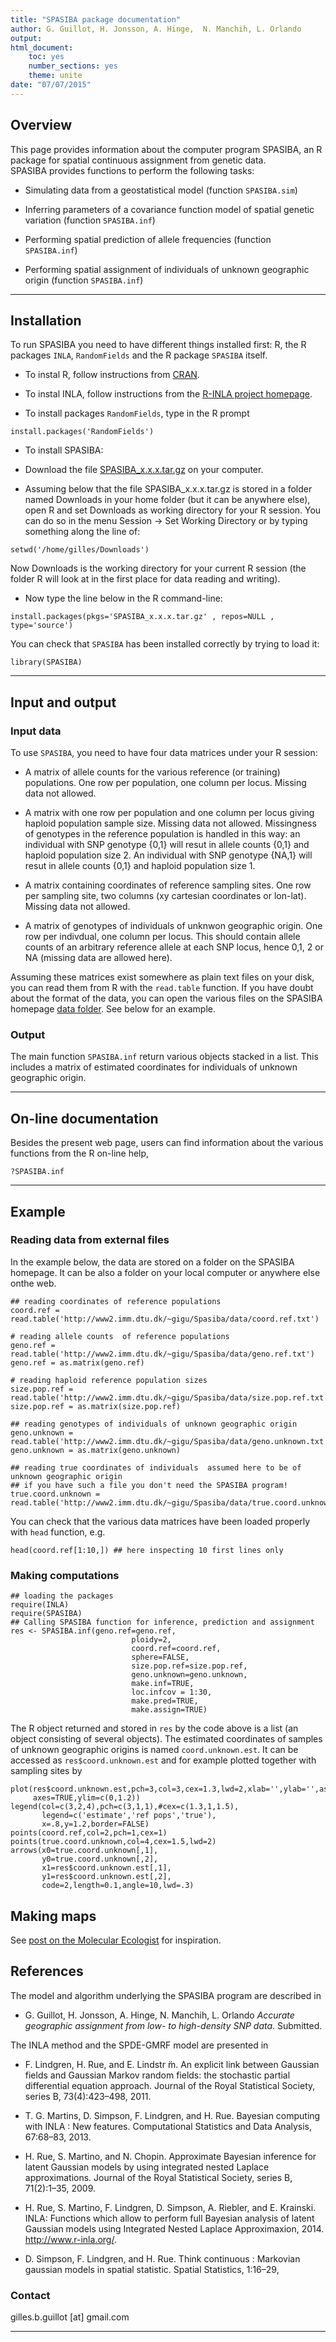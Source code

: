 ```yaml
---
title: "SPASIBA package documentation"
author: G. Guillot, H. Jonsson, A. Hinge,  N. Manchih, L. Orlando
output:  
html_document:
    toc: yes
    number_sections: yes
    theme: unite
date: "07/07/2015"
---
```






## Overview
This page provides information about the computer program SPASIBA, an R package for spatial  continuous assignment from genetic data.  
SPASIBA provides functions to perform the following tasks:

* Simulating data from a geostatistical model (function `SPASIBA.sim`)

* Inferring parameters of a covariance function model of spatial genetic variation (function `SPASIBA.inf`)

* Performing spatial prediction of allele frequencies (function `SPASIBA.inf`)

* Performing spatial assignment of individuals of unknown geographic origin (function `SPASIBA.inf`)


--------------



## Installation
To run SPASIBA you need to have different things installed first: R, the R packages `INLA`, `RandomFields` and the R package `SPASIBA` itself. 


- To instal R, follow instructions from [CRAN](http://cran.r-project.org/).

- To instal INLA, follow instructions from the [R-INLA project homepage](http://www.r-inla.org/download). 

- To install packages `RandomFields`, type in the R prompt 

```
install.packages('RandomFields')
``` 

- To install SPASIBA: 

* Download the file [SPASIBA_x.x.x.tar.gz](http://www2.imm.dtu.dk/~gigu/SPASIBA/SPASIBA_x.x.x.tar.gz) on your computer. 

* Assuming below that the file SPASIBA_x.x.x.tar.gz is stored in a folder named Downloads in your home folder (but it can be anywhere else), open R and set Downloads as working directory for your R session. You can do so in the menu Session -> Set Working Directory 
or by typing something along the line of: 
```
setwd('/home/gilles/Downloads')
```
Now Downloads is the working directory for your current R session (the folder R will look at in the first place for data reading and writing).

* Now type the line below in the R command-line: 

``` 
install.packages(pkgs='SPASIBA_x.x.x.tar.gz' , repos=NULL , type='source')
```

You can check that `SPASIBA` has been installed correctly by trying to load it:

```
library(SPASIBA)
``` 


--------------

## Input and output

### Input data

To use `SPASIBA`, you need to have four data matrices under your R session:

* A matrix of allele counts for the various reference (or training) populations. One row per population, one column per locus.
Missing data not allowed. 

* A matrix with one row per population and one column
    per locus giving haploid population sample size. 
    Missing data not allowed. 
    Missingness of genotypes in the reference population is handled in this way: an individual with SNP genotype {0,1} will 
    resut in allele counts {0,1} and haploid population size 2. An individual with SNP genotype {NA,1} will 
    resut in allele counts {0,1} and haploid population size 1.
    
    
* A matrix containing coordinates of reference sampling sites. One row per
    sampling site, two columns (xy cartesian coordinates or lon-lat). Missing data not allowed. 
    
*  A matrix of genotypes  of individuals of unknwon geographic
    origin. One row per indivdual, one column per locus. This should
    contain allele counts of an arbitrary reference allele at each SNP locus, 
    hence 0,1, 2 or NA (missing data are allowed here). 
    
Assuming these matrices exist somewhere as plain text files on your disk, you can read them from R with the `read.table` function. 
 If you have doubt about the format of the data, you can open the various files on the SPASIBA homepage [data folder](http://www2.imm.dtu.dk/~gigu/Spasiba/data). 
 See below for an example. 





### Output
The main function `SPASIBA.inf` return various objects stacked in a list. This includes a matrix of estimated coordinates for individuals of unknown geographic origin. 


-------------------------------------

## On-line documentation

Besides the present web page, users can find information about the various functions from the R on-line help,
```
?SPASIBA.inf
```

-----------------------------------


## Example 

### Reading data from external files
In the example below, the data are stored on a folder on the SPASIBA homepage. It can be also a folder on your local computer or anywhere else onthe web.

```
## reading coordinates of reference populations
coord.ref = read.table('http://www2.imm.dtu.dk/~gigu/Spasiba/data/coord.ref.txt')

# reading allele counts  of reference populations
geno.ref = read.table('http://www2.imm.dtu.dk/~gigu/Spasiba/data/geno.ref.txt')
geno.ref = as.matrix(geno.ref) 

# reading haploid reference population sizes 
size.pop.ref = read.table('http://www2.imm.dtu.dk/~gigu/Spasiba/data/size.pop.ref.txt')
size.pop.ref = as.matrix(size.pop.ref)

## reading genotypes of individuals of unknown geographic origin
geno.unknown = read.table('http://www2.imm.dtu.dk/~gigu/Spasiba/data/geno.unknown.txt')
geno.unknown = as.matrix(geno.unknown)

## reading true coordinates of individuals  assumed here to be of unknown geographic origin
## if you have such a file you don't need the SPASIBA program!
true.coord.unknown = read.table('http://www2.imm.dtu.dk/~gigu/Spasiba/data/true.coord.unknown.txt')
```


You can check that the various data matrices have been loaded properly with `head` function, e.g.
```
head(coord.ref[1:10,]) ## here inspecting 10 first lines only
```

### Making computations 

```
## loading the packages
require(INLA)
require(SPASIBA)
## Calling SPASIBA function for inference, prediction and assignment
res <- SPASIBA.inf(geno.ref=geno.ref,
                           ploidy=2,
                           coord.ref=coord.ref,
                           sphere=FALSE, 
                           size.pop.ref=size.pop.ref,
                           geno.unknown=geno.unknown,
                           make.inf=TRUE,
                           loc.infcov = 1:30,
                           make.pred=TRUE,
                           make.assign=TRUE)
````

The R object returned and stored in `res` by the code above is a list (an object consisting of several objects). 
The estimated coordinates of samples of unknown geographic origins is named  `coord.unknown.est`. It can be accessed 
as `res$coord.unknown.est` and for example plotted together with sampling sites by 

```
plot(res$coord.unknown.est,pch=3,col=3,cex=1.3,lwd=2,xlab='',ylab='',asp=1,
     axes=TRUE,ylim=c(0,1.2))
legend(col=c(3,2,4),pch=c(3,1,1),#cex=c(1.3,1,1.5),
       legend=c('estimate','ref pops','true'),
       x=.8,y=1.2,border=FALSE)
points(coord.ref,col=2,pch=1,cex=1)
points(true.coord.unknown,col=4,cex=1.5,lwd=2)
arrows(x0=true.coord.unknown[,1],
       y0=true.coord.unknown[,2],
       x1=res$coord.unknown.est[,1],
       y1=res$coord.unknown.est[,2],
       code=2,length=0.1,angle=10,lwd=.3)
```

## Making maps 
See [post on the Molecular Ecologist](http://www.molecularecologist.com/2012/09/making-maps-with-r) for inspiration.

## References
The model and algorithm underlying the SPASIBA program are described in 

* G. Guillot, H. Jonsson, A. Hinge,  N. Manchih, L. Orlando *Accurate  geographic assignment 
 from low- to high-density SNP data*. Submitted. 
 
 The INLA method and the SPDE-GMRF model are presented in 
 
* F. Lindgren, H. Rue, and E. Lindstr ̈m. An explicit link between Gaussian fields and Gaussian Markov random fields: the stochastic
   partial differential equation approach. Journal of the Royal Statistical Society, series B, 73(4):423–498, 2011.

* T. G. Martins, D. Simpson, F. Lindgren, and H. Rue. Bayesian computing with INLA : New features. Computational Statistics and
   Data Analysis, 67:68–83, 2013.
   
* H. Rue, S. Martino, and N. Chopin. Approximate Bayesian inference for latent Gaussian models by using integrated nested Laplace
approximations. Journal of the Royal Statistical Society, series B, 71(2):1–35, 2009.

* H. Rue, S. Martino, F. Lindgren, D. Simpson, A. Riebler, and E. Krainski. INLA: Functions which allow to perform full Bayesian
analysis of latent Gaussian models using Integrated Nested Laplace Approximaxion, 2014. http://www.r-inla.org/.

* D. Simpson, F. Lindgren, and H. Rue. Think continuous : Markovian gaussian models in spatial statistic. Spatial Statistics, 1:16–29,



 
 
### Contact

gilles.b.guillot [at] gmail.com




--------------

